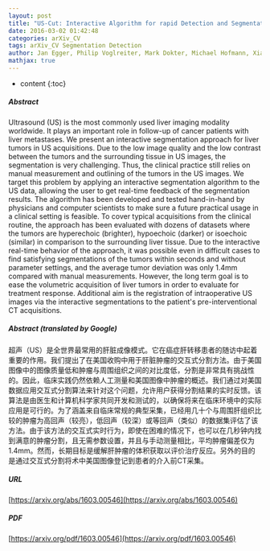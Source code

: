 ```yaml
---
layout: post
title: "US-Cut: Interactive Algorithm for rapid Detection and Segmentation of Liver Tumors in Ultrasound Acquisitions"
date: 2016-03-02 01:42:48
categories: arXiv_CV
tags: arXiv_CV Segmentation Detection
author: Jan Egger, Philip Voglreiter, Mark Dokter, Michael Hofmann, Xiaojun Chen, Wolfram G. Zoller, Dieter Schmalstieg, Alexander Hann
mathjax: true
---
```


* content
{:toc}

##### Abstract
Ultrasound (US) is the most commonly used liver imaging modality worldwide. It plays an important role in follow-up of cancer patients with liver metastases. We present an interactive segmentation approach for liver tumors in US acquisitions. Due to the low image quality and the low contrast between the tumors and the surrounding tissue in US images, the segmentation is very challenging. Thus, the clinical practice still relies on manual measurement and outlining of the tumors in the US images. We target this problem by applying an interactive segmentation algorithm to the US data, allowing the user to get real-time feedback of the segmentation results. The algorithm has been developed and tested hand-in-hand by physicians and computer scientists to make sure a future practical usage in a clinical setting is feasible. To cover typical acquisitions from the clinical routine, the approach has been evaluated with dozens of datasets where the tumors are hyperechoic (brighter), hypoechoic (darker) or isoechoic (similar) in comparison to the surrounding liver tissue. Due to the interactive real-time behavior of the approach, it was possible even in difficult cases to find satisfying segmentations of the tumors within seconds and without parameter settings, and the average tumor deviation was only 1.4mm compared with manual measurements. However, the long term goal is to ease the volumetric acquisition of liver tumors in order to evaluate for treatment response. Additional aim is the registration of intraoperative US images via the interactive segmentations to the patient's pre-interventional CT acquisitions.

##### Abstract (translated by Google)
超声（US）是全世界最常用的肝脏成像模式。它在癌症肝转移患者的随访中起着重要的作用。我们提出了在美国收购中用于肝脏肿瘤的交互式分割方法。由于美国图像中的图像质量低和肿瘤与周围组织之间的对比度低，分割是非常具有挑战性的。因此，临床实践仍然依赖人工测量和美国图像中肿瘤的概述。我们通过对美国数据应用交互式分割算法来针对这个问题，允许用户获得分割结果的实时反馈。该算法是由医生和计算机科学家共同开发和测试的，以确保将来在临床环境中的实际应用是可行的。为了涵盖来自临床常规的典型采集，已经用几十个与周围肝组织比较的肿瘤为高回声（较亮），低回声（较深）或等回声（类似）的数据集评估了该方法。由于该方法的交互式实时行为，即使在困难的情况下，也可以在几秒钟内找到满意的肿瘤分割，且无需参数设置，并且与手动测量相比，平均肿瘤偏差仅为1.4mm。然而，长期目标是缓解肝肿瘤的体积获取以评价治疗反应。另外的目的是通过交互式分割将术中美国图像登记到患者的介入前CT采集。

##### URL
[https://arxiv.org/abs/1603.00546](https://arxiv.org/abs/1603.00546)

##### PDF
[https://arxiv.org/pdf/1603.00546](https://arxiv.org/pdf/1603.00546)


